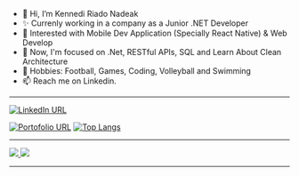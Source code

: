 - 👋 Hi, I’m Kennedi Riado Nadeak
- ✨ Currenly working in a company as a Junior .NET Developer
- 👀 Interested with Mobile Dev Application (Specially React Native) & Web Develop
- 🌱 Now, I'm focused on .Net, RESTful APIs, SQL and Learn About Clean Architecture
- 🏀 Hobbies: Football, Games, Coding, Volleyball and Swimming
- 📫 Reach me on Linkedin.

<hr/>

[![LinkedIn URL](https://img.shields.io/static/v1?color=blue&label=linkedin&logo=linkedin&logoColor=white&style=for-the-badge&message=Connect)](https://www.linkedin.com/in/kennediriadonadeak271)

[![Portofolio URL](https://img.shields.io/static/v1?color=green&label=Portofolio&logo=egghead&logoColor=white&style=for-the-badge&message=Check%20Profile)](https://kennedi27.github.io/kennedinadeak/#portofolio/)
[![Top Langs](https://github-readme-stats.vercel.app/api?username=kennedi27&theme=algolia&show_icons=true)](https://github.com/kennedi27)

<hr/>


<a href="https://github.com/kennedi27">
    <img src="https://github-readme-stats.vercel.app/api?username=kennedi27&count_private=true&show_icons=true&hide=stars" />
    <img src="https://github-readme-stats.vercel.app/api/top-langs/?username=kennedi27&count_private=true&layout=compact" />
</a>


<hr/>
